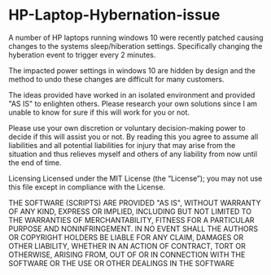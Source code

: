 # HP-Laptop-Hybernation-issue
A number of HP laptops running windows 10 were recently patched causing changes to the systems sleep/hiberation settings.  Specifically changing the hyberation event to trigger every 2 minutes.

The impacted power settings in windows 10 are hidden by design and the method to undo these changes are difficult for many customers.

The ideas provided have worked in an isolated environment and provided "AS IS" to enlighten others.  Please research your own solutions since I am unable to know for sure if this will work for you or not.

Please use your own discretion or voluntary decision-making power to decide if this will assist you or not.  By reading this you agree to assume all liabilities and all potential liabilities for injury that may arise from the situation and thus relieves myself and others of any liability from now until the end of time.

Licensing
Licensed under the MIT License (the “License”); you may not use this file except in compliance with the License.

THE SOFTWARE (SCRIPTS) ARE PROVIDED "AS IS", WITHOUT WARRANTY OF ANY KIND, EXPRESS OR IMPLIED, INCLUDING BUT NOT LIMITED TO THE WARRANTIES OF MERCHANTABILITY, FITNESS FOR A PARTICULAR PURPOSE AND NONINFRINGEMENT. IN NO EVENT SHALL THE AUTHORS OR COPYRIGHT HOLDERS BE LIABLE FOR ANY CLAIM, DAMAGES OR OTHER LIABILITY, WHETHER IN AN ACTION OF CONTRACT, TORT OR OTHERWISE, ARISING FROM, OUT OF OR IN CONNECTION WITH THE SOFTWARE OR THE USE OR OTHER DEALINGS IN THE SOFTWARE
